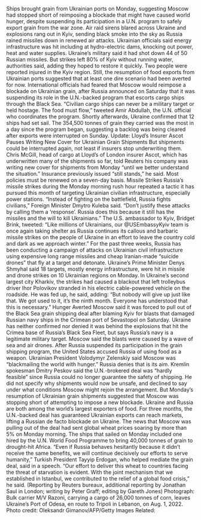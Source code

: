 Ships brought grain from Ukrainian ports on Monday, suggesting Moscow had stopped short of reimposing a blockade that might have caused world hunger, despite suspending its participation in a U.N. program to safely export grain from the war zone.
Air raid sirens blared across Ukraine and explosions rang out in Kyiv, sending black smoke into the sky as Russia rained missiles down in renewed air attacks. Ukrainian officials said energy infrastructure was hit including at hydro-electric dams, knocking out power, heat and water supplies.
Ukraine’s military said it had shot down 44 of 50 Russian missiles. But strikes left 80% of Kyiv without running water, authorities said, adding they hoped to restore it quickly. Two people were reported injured in the Kyiv region.
Still, the resumption of food exports from Ukrainian ports suggested that at least one dire scenario had been averted for now. International officials had feared that Moscow would reimpose a blockade on Ukrainian grain, after Russia announced on Saturday that it was suspending its role in the U.N.-backed program that escorts cargo ships through the Black Sea.
“Civilian cargo ships can never be a military target or held hostage. The food must flow,” tweeted Amir Abdullah, the U.N. official who coordinates the program.
Shortly afterwards, Ukraine confirmed that 12 ships had set sail. The 354,500 tonnes of grain they carried was the most in a day since the program began, suggesting a backlog was being cleared after exports were interrupted on Sunday.
Update: Lloyd’s Insurer Ascot Pauses Writing New Cover for Ukrainian Grain Shipments
But shipments could be interrupted again, not least if insurers stop underwriting them. Chris McGill, head of cargo at Lloyd’s of London insurer Ascot, which has underwritten many of the shipments so far, told Reuters his company was writing new cover for shipments from Monday “until we better understand the situation.”
Insurance previously issued “still stands,” he said. Most policies must be renewed on a seven-day basis.
Missile Strikes
Russia’s missile strikes during the Monday morning rush hour repeated a tactic it has pursued this month of targeting Ukrainian civilian infrastructure, especially power stations.
“Instead of fighting on the battlefield, Russia fights civilians,” Foreign Minister Dmytro Kuleba said. “Don’t justify these attacks by calling them a ‘response’. Russia does this because it still has the missiles and the will to kill Ukrainians.”
The U.S. ambassador to Kyiv, Bridget Brink, tweeted: “Like millions of Ukrainians, our @USEmbassyKyiv team is once again taking shelter as Russia continues its callous and barbaric missile strikes on the people of Ukraine in an effort to leave the country cold and dark as we approach winter.”
For the past three weeks, Russia has been conducting a campaign of attacks on Ukrainian civil infrastructure using expensive long range missiles and cheap Iranian-made “suicide drones” that fly at a target and detonate.
Ukraine’s Prime Minister Denys Shmyhal said 18 targets, mostly energy infrastructure, were hit in missile and drone strikes on 10 Ukrainian regions on Monday.
In Ukraine’s second largest city Kharkiv, the strikes had caused a blackout that left trolleybus driver Ihor Polovikov stranded in his electric cable-powered vehicle on the roadside.
He was fed up, he said, adding: “But nobody will give up just like that. We got used to it, it’s the ninth month. Everyone has understood that this is necessary.”
Hunger Averted
Moscow said it was forced to pull out of the Black Sea grain shipping deal after blaming Kyiv for blasts that damaged Russian navy ships in the Crimean port of Sevastopol on Saturday.
Ukraine has neither confirmed nor denied it was behind the explosions that hit the Crimea base of Russia’s Black Sea Fleet, but says Russia’s navy is a legitimate military target. Moscow said the blasts were caused by a wave of sea and air drones.
After Russia suspended its participation in the grain shipping program, the United States accused Russia of using food as a weapon. Ukrainian President Volodymyr Zelenskiy said Moscow was “blackmailing the world with hunger.” Russia denies that is its aim.
Kremlin spokesman Dmitry Peskov said the U.N.-brokered deal was “hardly feasible” since Russia could no longer guarantee the safety of shipping. He did not specify why shipments would now be unsafe, and declined to say under what conditions Moscow might rejoin the arrangement.
But Monday’s resumption of Ukrainian grain shipments suggested that Moscow was stopping short of attempting to impose a new blockade.
Ukraine and Russia are both among the world’s largest exporters of food. For three months, the U.N.-backed deal has guaranteed Ukrainian exports can reach markets, lifting a Russian de facto blockade on Ukraine. The news that Moscow was pulling out of the deal had sent global wheat prices soaring by more than 5% on Monday morning.
The ships that sailed on Monday included one hired by the U.N. World Food Programme to bring 40,000 tonnes of grain to drought-hit Africa.
“Even if Russia behaves hesitantly because it didn’t receive the same benefits, we will continue decisively our efforts to serve humanity,” Turkish President Tayyip Erdogan, who helped mediate the grain deal, said in a speech.
“Our effort to deliver this wheat to countries facing the threat of starvation is evident. With the joint mechanism that we established in Istanbul, we contributed to the relief of a global food crisis,” he said.
(Reporting by Reuters bureaux, additional reporting by Jonathan Saul in London; writing by Peter Graff; editing by Gareth Jones)
Photograph: Bulk carrier M/V Razoni, carrying a cargo of 26,000 tonnes of corn, leaves Ukraine’s Port of Odesa, en route to Tripoli in Lebanon, on Aug. 1, 2022. Photo credit: Oleksandr Gimanov/AFP/Getty Images
Related: